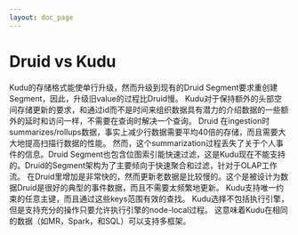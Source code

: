 ```yaml
---
layout: doc_page
---
```


Druid vs Kudu
=============

Kudu的存储格式能使单行升级，然而升级到现有的Druid Segment要求重创建Segment，因此，升级旧value的过程比Druid慢。
Kudu对于保持额外的头部空间存储更新的要求，和通过id而不是时间来组织数据具有潜力的介绍数据的一些额外的延时和访问一样，不需要在查询时解决一个查询。
Druid 在ingestion时summarizes/rollups数据，事实上减少行数据需要平均40倍的存储，而且需要大大地提高扫描行数据的性能。
然而，这个summarization过程丢失了关于个人事件的信息。Druid Segment也包含位图索引能快速过滤，这是Kudu现在不能支持的。Druid的Segment架构为了主要倾向于快速聚合和过滤，针对于OLAP工作流。
在Druid里增加是非常快的，然而更新老数据是比较慢的。这个是被设计为数据Druid是很好的典型的事件数据，而且不需要太频繁地更新。
Kudu支持唯一约束的任意主键，而且通过这些keys范围有效的查找。
Kudu选择不包括执行引擎，但是支持充分的操作只要允许执行引擎的node-local过程。
这意味着Kudu在相同的数据（如MR，Spark，和SQL）可以支持多框架。
